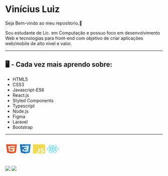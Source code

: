 # Vinícius Luiz

Seja Bem-vindo ao meu repositorio.👋

Sou estudante de Lic. em Computação e possuo foco em desenvolvimento Web e tecnologias para front-end com objetivo de criar aplicações web/mobile de alto nível e valor.
<hr>
<h2>🖥️ - Cada vez mais aprendo sobre:</h2>
   <ul>
   <li>HTML5</li>
   <li>CSS3</li>
   <li>Javascript-ES6</li>
   <li>React.js</li>
   <li>Styled Components</li>
   <li>Typescript</li>
   <li>Node.js</li>
   <li>Figma</li>
   <li>Laravel</li>
   <li>Bootstrap</li>
</ul>
<hr>
   
<div style="display: inline_block"><br>
    <img align="center" alt="HTML" height="30" width="40" src="https://raw.githubusercontent.com/devicons/devicon/master/icons/html5/html5-original.svg" title="HTML">
    <img align="center" alt="CSS" height="30" width="40" src="https://raw.githubusercontent.com/devicons/devicon/master/icons/css3/css3-original.svg" title="CSS">
    <img align="center" alt="Js" height="30" width="40" src="https://raw.githubusercontent.com/devicons/devicon/master/icons/javascript/javascript-plain.svg" title="Javascript">
    <img align="center" alt="Rafa-React" height="30" width="40" src="https://raw.githubusercontent.com/devicons/devicon/master/icons/react/react-original.svg" title="React">
</div>
</div>
<h1></h1>
  
<div> 
 	<a href=mailto:"vinicius.luiz.9256@gmail.com" target="_blank"><img src="https://img.shields.io/badge/Gmail-D14836?style=for-the-badge&logo=gmail&logoColor=white" target="_blank"></a>
 <a href="https://www.linkedin.com/in/vinicius-luiz-developer/" target="_blank"><img src="https://img.shields.io/badge/LinkedIn-0077B5?style=for-the-badge&logo=linkedin&logoColor=white"></a>
  
